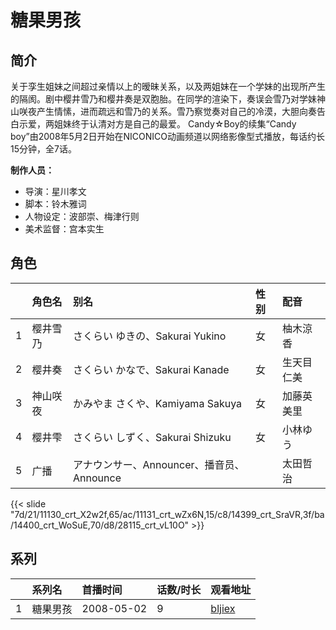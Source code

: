# 糖果男孩


## 简介

关于孪生姐妹之间超过亲情以上的暧昧关系，以及两姐妹在一个学妹的出现所产生的隔阂。剧中樱井雪乃和樱井奏是双胞胎。在同学的渲染下，奏误会雪乃对学妹神山咲夜产生情愫，进而疏远和雪乃的关系。雪乃察觉奏对自己的冷漠，大胆向奏告白示爱，两姐妹终于认清对方是自己的最爱。
Candy☆Boy的续集“Candy boy”由2008年5月2日开始在NICONICO动画频道以网络影像型式播放，每话约长15分钟，全7话。

**制作人员：**
- 导演：星川孝文
- 脚本：铃木雅词
- 人物设定：波部崇、梅津行则
- 美术监督：宫本实生

## 角色

|     |   角色名   |   别名  | 性别 |  配音  |
|:--- |:------  |:----      |:---  |:--   |
| 1 | 樱井雪乃 | さくらい ゆきの、Sakurai Yukino | 女 | 柚木涼香 |
| 2 | 樱井奏 | さくらい かなで、Sakurai Kanade | 女 | 生天目仁美 |
| 3 | 神山咲夜 | かみやま さくや、Kamiyama Sakuya | 女 | 加藤英美里 |
| 4 | 樱井雫 | さくらい しずく、Sakurai Shizuku | 女 | 小林ゆう |
| 5 | 广播 | アナウンサー、Announcer、播音员、Announce |  | 太田哲治 |

{{< slide "7d/21/11130_crt_X2w2f,65/ac/11131_crt_wZx6N,15/c8/14399_crt_SraVR,3f/ba/14400_crt_WoSuE,70/d8/28115_crt_vL10O" >}}

## 系列

|     |   系列名   |   首播时间  | 话数/时长  | 观看地址 |
|:---  |:------    |:----      |:---       |:---  |
| 1 | 糖果男孩 | 2008-05-02 | 9 | [bljiex](https://svip.bljiex.cc/so.php?wd=糖果男孩)  |



